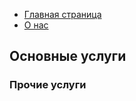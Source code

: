 <!DOCTYPE html>
<html lang="en">
<head>
    <meta charset="UTF-8">
    <meta name="viewport" content="width=device-width, initial-scale=1.0">
</head>
<body>
    <!--navigation-->
    <ul>
      <li><a href="index.html">Главная страница</a></li>
      <li><a href="about.html">О нас</a></li>
    </ul>
    <!--slider-->
    <!--header h1 - h6 -->
    <h2>Основные услуги</h2>
    <!--carousel-->
    <!--header-->
    <h3>Прочие услуги</h1> 
    <!--catalog-->
    <!--servises-->
    <!--subscribe-->
    <!--footer-->
</body>
</html>
